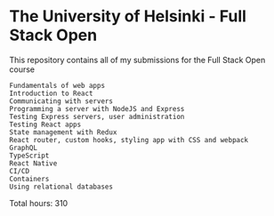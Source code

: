 <h1>The University of Helsinki - Full Stack Open</h1>

This repository contains all of my submissions for the Full Stack Open course

    Fundamentals of web apps
    Introduction to React
    Communicating with servers
    Programming a server with NodeJS and Express
    Testing Express servers, user administration
    Testing React apps
    State management with Redux
    React router, custom hooks, styling app with CSS and webpack
    GraphQL
    TypeScript
    React Native
    CI/CD
    Containers
    Using relational databases

Total hours: 310

